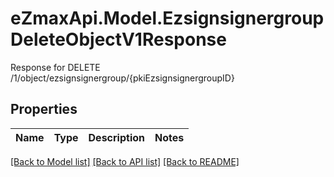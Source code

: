 # eZmaxApi.Model.EzsignsignergroupDeleteObjectV1Response
Response for DELETE /1/object/ezsignsignergroup/{pkiEzsignsignergroupID}

## Properties

Name | Type | Description | Notes
------------ | ------------- | ------------- | -------------

[[Back to Model list]](../README.md#documentation-for-models) [[Back to API list]](../README.md#documentation-for-api-endpoints) [[Back to README]](../README.md)

